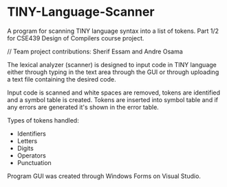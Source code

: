 # TINY-Language-Scanner
A program for scanning TINY language syntax into a list of tokens. 
Part 1/2 for CSE439 Design of Compilers course project.

// Team project contributions: Sherif Essam and Andre Osama

The lexical analyzer (scanner) is designed to input code in TINY language either through typing 
in the text area through the GUI or through uploading a text file containing the desired code.

Input code is scanned and white spaces are removed, tokens are identified and a symbol table is created.
Tokens are inserted into symbol table and if any errors are generated it's shown in the error table.

Types of tokens handled:
- Identifiers
- Letters
- Digits
- Operators
- Punctuation

Program GUI was created through Windows Forms on Visual Studio.
